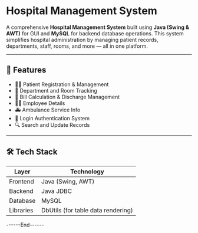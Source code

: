 #  Hospital Management System

A comprehensive **Hospital Management System** built using **Java (Swing & AWT)** for GUI and **MySQL** for backend database operations. This system simplifies hospital administration by managing patient records, departments, staff, rooms, and more — all in one platform.

---

## 📌 Features

- 🧑‍⚕️ Patient Registration & Management
- 🏬 Department and Room Tracking
- 🧾 Bill Calculation & Discharge Management
- 👩‍💼 Employee Details
- 🚑 Ambulance Service Info
- 🔐 Login Authentication System
- 🔍 Search and Update Records

---

## 🛠️ Tech Stack

| Layer        | Technology           |
|--------------|----------------------|
| Frontend     | Java (Swing, AWT)    |
| Backend      | Java JDBC            |
| Database     | MySQL                |
| Libraries    | DbUtils (for table data rendering) |

------End------

